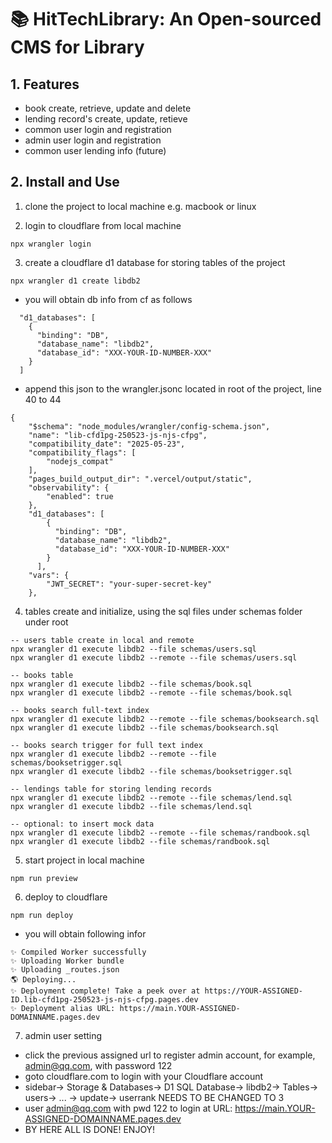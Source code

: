 # 📚 HitTechLibrary: An Open-sourced CMS for Library

## 1. Features
- book create, retrieve, update and delete
- lending record's create, update, retieve
- common user login and registration
- admin user login and registration
- common user lending info (future)
  
## 2. Install and Use
1. clone the project to local machine e.g. macbook or linux

2. login to cloudflare from local machine
~~~
npx wrangler login
~~~

3. create a cloudflare d1 database for storing tables of the project
~~~
npx wrangler d1 create libdb2
~~~

- you will obtain db info from cf as follows
~~~
  "d1_databases": [
    {
      "binding": "DB",
      "database_name": "libdb2",
      "database_id": "XXX-YOUR-ID-NUMBER-XXX"
    }
  ]
~~~
- append this json to the wrangler.jsonc located in root of the project, line 40 to 44
~~~
{
	"$schema": "node_modules/wrangler/config-schema.json",
	"name": "lib-cfd1pg-250523-js-njs-cfpg",
	"compatibility_date": "2025-05-23",
	"compatibility_flags": [
		"nodejs_compat"
	],
	"pages_build_output_dir": ".vercel/output/static",
	"observability": {
		"enabled": true
	},
	"d1_databases": [
		{
		  "binding": "DB",
		  "database_name": "libdb2",
		  "database_id": "XXX-YOUR-ID-NUMBER-XXX"
		}
	  ],
	"vars": { 
		"JWT_SECRET": "your-super-secret-key" 
	},
~~~

4. tables create and initialize, using the sql files under schemas folder under root
~~~
-- users table create in local and remote
npx wrangler d1 execute libdb2 --file schemas/users.sql
npx wrangler d1 execute libdb2 --remote --file schemas/users.sql

-- books table
npx wrangler d1 execute libdb2 --file schemas/book.sql
npx wrangler d1 execute libdb2 --remote --file schemas/book.sql

-- books search full-text index
npx wrangler d1 execute libdb2 --remote --file schemas/booksearch.sql
npx wrangler d1 execute libdb2 --file schemas/booksearch.sql

-- books search trigger for full text index
npx wrangler d1 execute libdb2 --remote --file schemas/booksetrigger.sql
npx wrangler d1 execute libdb2 --file schemas/booksetrigger.sql

-- lendings table for storing lending records
npx wrangler d1 execute libdb2 --remote --file schemas/lend.sql
npx wrangler d1 execute libdb2 --file schemas/lend.sql

-- optional: to insert mock data
npx wrangler d1 execute libdb2 --remote --file schemas/randbook.sql
npx wrangler d1 execute libdb2 --file schemas/randbook.sql
~~~

5. start project in local machine
~~~
npm run preview
~~~

6. deploy to cloudflare
~~~
npm run deploy
~~~
- you will obtain following infor
~~~
✨ Compiled Worker successfully
✨ Uploading Worker bundle
✨ Uploading _routes.json
🌎 Deploying...
✨ Deployment complete! Take a peek over at https://YOUR-ASSIGNED-ID.lib-cfd1pg-250523-js-njs-cfpg.pages.dev
✨ Deployment alias URL: https://main.YOUR-ASSIGNED-DOMAINNAME.pages.dev
~~~

7. admin user setting
- click the previous assigned url to register admin account, for example, admin@qq.com, with password 122
- goto cloudflare.com to login with your Cloudflare account
- sidebar-> Storage & Databases-> D1 SQL Database-> libdb2-> Tables-> users-> ... -> update-> userrank NEEDS TO BE CHANGED TO 3
- user admin@qq.com with pwd 122 to login at URL: https://main.YOUR-ASSIGNED-DOMAINNAME.pages.dev
- BY HERE ALL IS DONE! ENJOY!











